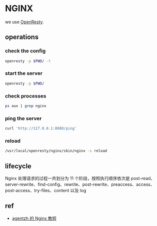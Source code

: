 # NGINX

we use [OpenResty](https://openresty.org/en/).

## operations

### check the config

```sh
openresty -p $PWD/ -t
```

### start the server

```sh
openresty -p $PWD/
```

### check processes

```sh
ps aux | grep nginx
```

### ping the server

```sh
curl 'http://127.0.0.1:8080/ping'
```

### reload

```sh
/usr/local/openresty/nginx/sbin/nginx -s reload
```

## lifecycle

Nginx 处理请求的过程一共划分为 11 个阶段，按照执行顺序依次是 post-read、server-rewrite、find-config、rewrite、post-rewrite、preaccess、access、post-access、try-files、content 以及 log

## ref

- [agentzh 的 Nginx 教程](https://openresty.org/download/agentzh-nginx-tutorials-zhcn.html)
